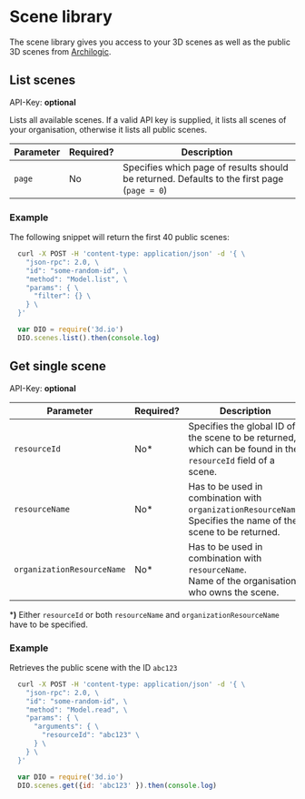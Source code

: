 # Scene library

The scene library gives you access to your 3D scenes as well as the public 3D scenes from [Archilogic](https://spaces.archilogic.com/explore).

## List scenes

API-Key: **optional**

Lists all available scenes.
If a valid API key is supplied, it lists all scenes of your organisation, otherwise it lists all public scenes.

| Parameter | Required? | Description |
| --- | --- | --- |
| `page` | No | Specifies which page of results should be returned. Defaults to the first page (`page = 0`) |

### Example

The following snippet will return the first 40 public scenes:

```bash
  curl -X POST -H 'content-type: application/json' -d '{ \
    "json-rpc": 2.0, \
    "id": "some-random-id", \
    "method": "Model.list", \
    "params": { \
      "filter": {} \
    } \
  }'
```
```javascript
  var DIO = require('3d.io')
  DIO.scenes.list().then(console.log)
```

## Get single scene

API-Key: **optional**

| Parameter | Required? | Description |
| --- | --- | --- |
| `resourceId` | No* | Specifies the global ID of the scene to be returned, which can be found in the `resourceId` field of a scene. |
| `resourceName` | No* | Has to be used in combination with `organizationResourceName`.<br>Specifies the name of the scene to be returned. |
| `organizationResourceName` | No* | Has to be used in combination with `resourceName`.<br>Name of the organisation who owns the scene.

***)** Either `resourceId` or both `resourceName` and `organizationResourceName` have to be specified.

### Example

Retrieves the public scene with the ID `abc123`

```bash
  curl -X POST -H 'content-type: application/json' -d '{ \
    "json-rpc": 2.0, \
    "id": "some-random-id", \
    "method": "Model.read", \
    "params": { \
      "arguments": { \
        "resourceId": "abc123" \
      } \
    } \
  }'
```
```javascript
  var DIO = require('3d.io')
  DIO.scenes.get({id: 'abc123' }).then(console.log)
```
